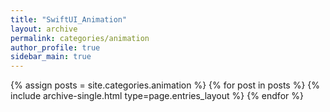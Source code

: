 ```yaml
---
title: "SwiftUI_Animation"
layout: archive
permalink: categories/animation
author_profile: true
sidebar_main: true
---
```


<!--assign posts에만 변수 변경 -->

{% assign posts = site.categories.animation %}
{% for post in posts %} {% include archive-single.html type=page.entries_layout %} {% endfor %}
